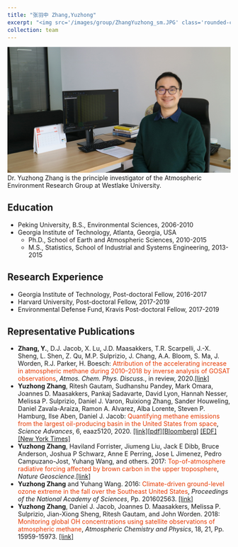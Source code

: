 ```yaml
---
title: "张羽中 Zhang,Yuzhong"
excerpt: "<img src='/images/group/ZhangYuzhong_sm.JPG' class='rounded-corners'><br/>Principle investigator "
collection: team
---
```

<img src='/images/group/ZhangYuzhong.JPG' class='rounded-corners'>
<br/>Dr. Yuzhong Zhang is the principle investigator of the Atmospheric Environment Research Group at Westlake University.<br/>

## Education
* Peking University, B.S., Environmental Sciences, 2006-2010
* Georgia Institute of Technology, Atlanta, Georgia, USA
  * Ph.D., School of Earth and Atmospheric Sciences, 2010-2015
  * M.S., Statistics, School of Industrial and Systems Engineering, 2013-2015

## Research Experience
* Georgia Institute of Technology, Post-doctoral Fellow, 2016-2017
* Harvard University, Post-doctoral Fellow, 2017-2019
* Environmental Defense Fund, Kravis Post-doctoral Fellow, 2017-2019

## Representative Publications
* **Zhang, Y.**, D.J. Jacob, X. Lu, J.D. Maasakkers, T.R. Scarpelli, J.-X. Sheng, L. Shen, Z. Qu, M.P. Sulprizio, J. Chang, A.A. Bloom, S. Ma, J. Worden, R.J. Parker, H. Boesch: <font color="#e63900">Attribution of the accelerating increase in atmospheric methane during 2010–2018 by inverse analysis of GOSAT observations</font>, _Atmos. Chem. Phys. Discuss._, in review, 2020.[[link]](https://acp.copernicus.org/preprints/acp-2020-964/)
* **Yuzhong Zhang**, Ritesh Gautam, Sudhanshu Pandey, Mark Omara, Joannes D. Maasakkers, Pankaj Sadavarte, David Lyon, Hannah Nesser, Melissa P. Sulprizio, Daniel J. Varon, Ruixiong Zhang, Sander Houweling, Daniel Zavala-Araiza, Ramon A. Alvarez, Alba Lorente, Steven P. Hamburg, Ilse Aben, Daniel J. Jacob: <font color="#e63900">Quantifying methane emissions from the largest oil-producing basin in the United States from space</font>, _Science Advances_, 6, eaaz5120, 2020. [[link]](https://doi.org/10.1126/sciadv.aaz5120)[[pdf]](/files/zhang-sciadv-2020.pdf)[[Bloomberg]](https://www.bloomberg.com/news/articles/2020-04-22/permian-basin-oil-fields-leak-enough-methane-for-7-million-homes) [[EDF]](https://www.edf.org/media/satellite-data-reveals-extreme-methane-emissions-permian-oil-gas-operations-reveals-highest) [[New York Times]](https://www.nytimes.com/2020/07/12/climate/oil-fracking-bankruptcy-methane-executive-pay.html)
* **Yuzhong Zhang**, Haviland Forrister, Jiumeng Liu, Jack E Dibb, Bruce Anderson, Joshua P Schwarz, Anne E Perring, Jose L Jimenez, Pedro Campuzano-Jost, Yuhang Wang, and others. 2017: <font color="#e63900">Top-of-atmosphere radiative forcing affected by brown carbon in the upper troposphere</font>, _Nature Geoscience_.[[link]](https://www.nature.com/articles/ngeo2960/)
* **Yuzhong Zhang** and Yuhang Wang. 2016: <font color="#e63900">Climate-driven ground-level ozone extreme in the fall over the Southeast United States</font>, _Proceedings of the National Academy of Sciences_, Pp. 201602563. [[link]](http://www.pnas.org/content/113/36/10025.abstract)
* **Yuzhong Zhang**, Daniel J. Jacob, Joannes D. Maasakkers, Melissa P. Sulprizio, Jian-Xiong Sheng, Ritesh Gautam, and John Worden. 2018: <font color="#e63900">Monitoring global OH concentrations using satellite observations of atmospheric methane</font>, _Atmospheric Chemistry and Physics_, 18, 21, Pp. 15959-15973.  [[link]](https://doi.org/10.5194/acp-18-15959-2018)


